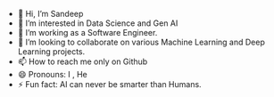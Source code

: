 - 👋 Hi, I’m Sandeep
- 👀 I’m interested in Data Science and Gen AI
- 🌱 I’m working as a Software Engineer.
- 💞️ I’m looking to collaborate on various Machine Learning and Deep Learning projects.
- 📫 How to reach me only on Github
- 😄 Pronouns: I , He
- ⚡ Fun fact: AI can never be smarter than Humans.

<!---
Sandeepcosta/Sandeepcosta is a ✨ special ✨ repository because its `README.md` (this file) appears on your GitHub profile.
You can click the Preview link to take a look at your changes.
--->
